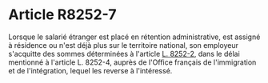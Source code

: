 # Article R8252-7

Lorsque le salarié étranger est placé en rétention administrative, est assigné à résidence ou n'est déjà plus sur le territoire national, son employeur s'acquitte des sommes déterminées à l'article [L. 8252-2][1], dans le délai mentionné à l'article L. 8252-4, auprès de l'Office français de l'immigration et de l'intégration, lequel les reverse à l'intéressé.

 [1]: /affichCodeArticle.do?cidTexte=LEGITEXT000006072050&idArticle=LEGIARTI000006904853&dateTexte=&categorieLien=cid